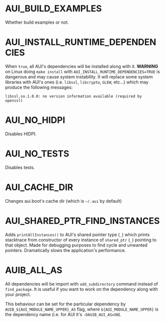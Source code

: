 # AUI_BUILD_EXAMPLES

Whether build examples or not.

# AUI_INSTALL_RUNTIME_DEPENDENCIES
When `true`, all AUI's dependencies will be installed along with it. **WARNING** on Linux doing `make install` with `AUI_INSTALL_RUNTIME_DEPENDENCIES=TRUE` is dangerous and may cause system instability. It will replace some system libraries with AUI's ones (i.e. `libssl`, `libcrypto`, `GLEW`, etc...) which may produce the following messages:

```
libssl.so.1.0.0: no version information available (required by openssl)
```

# AUI_NO_HIDPI

Disables HIDPI.

# AUI_NO_TESTS

Disables tests.

# AUI_CACHE_DIR

Changes aui.boot's cache dir (which is `~/.aui` by default)

# AUI_SHARED_PTR_FIND_INSTANCES

Adds `printAllInstances()` to AUI's shared pointer type (`_`) which prints stacktrace from constructor of every instance of `shared_ptr` (`_`) pointing to that object. Made for debugging purposes to find cycle and unwanted pointers. Dramatically slows the application's performance.

# AUIB_ALL_AS

All dependencies will be import with `add_subdirectory` command instead of `find_package`. It is useful if you want
to work on the dependency along with your project.

This behaviour can be set for the particular dependency by `AUIB_${AUI_MODULE_NAME_UPPER}_AS` flag, where
`${AUI_MODULE_NAME_UPPER}` is the dependency name (i.e. for AUI it's `-DAUIB_AUI_AS=ON`).
